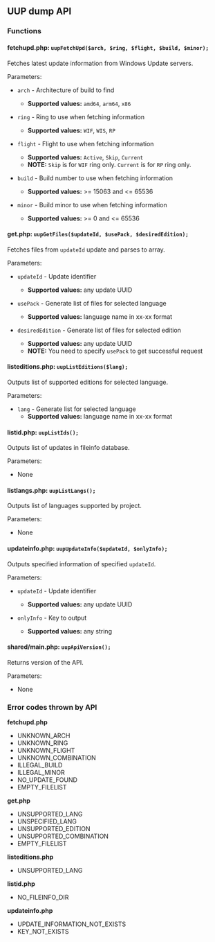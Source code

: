 UUP dump API
------------

### Functions
#### fetchupd.php: `uupFetchUpd($arch, $ring, $flight, $build, $minor);`
Fetches latest update information from Windows Update servers.

Parameters:
 - `arch` - Architecture of build to find
   - **Supported values:** `amd64`, `arm64`, `x86`

 - `ring` - Ring to use when fetching information
   - **Supported values:** `WIF`, `WIS`, `RP`

 - `flight` - Flight to use when fetching information
   - **Supported values:** `Active`, `Skip`, `Current`
   - **NOTE:** `Skip` is for `WIF` ring only. `Current` is for `RP` ring only.

 - `build` - Build number to use when fetching information
   - **Supported values:** >= 15063 and <= 65536

 - `minor` - Build minor to use when fetching information
   - **Supported values:** >= 0 and <= 65536

#### get.php: `uupGetFiles($updateId, $usePack, $desiredEdition);`
Fetches files from `updateId` update and parses to array.

Parameters:
 - `updateId` - Update identifier
   - **Supported values:** any update UUID

 - `usePack` - Generate list of files for selected language
   - **Supported values:** language name in xx-xx format

 - `desiredEdition` - Generate list of files for selected edition
   - **Supported values:** any update UUID
   - **NOTE:** You need to specify `usePack` to get successful request

#### listeditions.php: `uupListEditions($lang);`
Outputs list of supported editions for selected language.

Parameters:
 - `lang` - Generate list for selected language
   - **Supported values:** language name in xx-xx format

#### listid.php: `uupListIds();`
Outputs list of updates in fileinfo database.

Parameters:
 - None

#### listlangs.php: `uupListLangs();`
Outputs list of languages supported by project.

Parameters:
 - None

#### updateinfo.php: `uupUpdateInfo($updateId, $onlyInfo);`
Outputs specified information of specified `updateId`.

Parameters:
 - `updateId` - Update identifier
   - **Supported values:** any update UUID

 - `onlyInfo` - Key to output
   - **Supported values:** any string

#### shared/main.php: `uupApiVersion();`
Returns version of the API.

Parameters:
 - None

### Error codes thrown by API
**fetchupd.php**
 - UNKNOWN_ARCH
 - UNKNOWN_RING
 - UNKNOWN_FLIGHT
 - UNKNOWN_COMBINATION
 - ILLEGAL_BUILD
 - ILLEGAL_MINOR
 - NO_UPDATE_FOUND
 - EMPTY_FILELIST

**get.php**
 - UNSUPPORTED_LANG
 - UNSPECIFIED_LANG
 - UNSUPPORTED_EDITION
 - UNSUPPORTED_COMBINATION
 - EMPTY_FILELIST

**listeditions.php**
 - UNSUPPORTED_LANG

**listid.php**
 - NO_FILEINFO_DIR

**updateinfo.php**
 - UPDATE_INFORMATION_NOT_EXISTS
 - KEY_NOT_EXISTS
